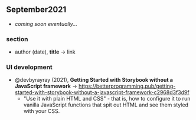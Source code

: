 ## September2021

+ *coming soon eventually...*

### section

+ author (date), **title** &#8594; link

### UI development

+ @devbyrayray (2021), **Getting Started with Storybook without a JavaScript framework** &#8594; https://betterprogramming.pub/getting-started-with-storybook-without-a-javascript-framework-c2968d3f3d9f
  - "Use it with plain HTML and CSS" - that is, how to configure it to run vanilla JavaScript functions that spit out HTML and see them styled with your CSS.

